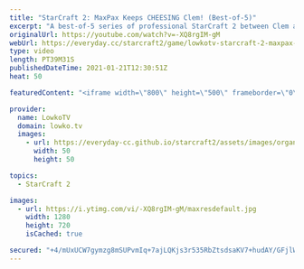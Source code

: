 ```yaml
---
title: "StarCraft 2: MaxPax Keeps CHEESING Clem! (Best-of-5)"
excerpt: "A best-of-5 series of professional StarCraft 2 between Clem and MaxPax. This is the grand finals of the ESL Open Cup Europe #54. A fun match of Terran versus Protoss.  Support my work on Patreon: http://www.patreon.com/lowkotv Become a YouTube member: https://lowko.tv/join  My second channel: http://lowko.tv/morelowko"
originalUrl: https://youtube.com/watch?v=-XQ8rgIM-gM
webUrl: https://everyday.cc/starcraft2/game/lowkotv-starcraft-2-maxpax-keeps-cheesing-clem-best-of-5/
type: video
length: PT39M31S
publishedDateTime: 2021-01-21T12:30:51Z
heat: 50

featuredContent: "<iframe width=\"800\" height=\"500\" frameborder=\"0\" src=\"https://www.youtube.com/embed/-XQ8rgIM-gM\" allow=\"accelerometer; autoplay; encrypted-media; gyroscope; picture-in-picture\" allowfullscreen></iframe>"

provider:
  name: LowkoTV
  domain: lowko.tv
  images:
    - url: https://everyday-cc.github.io/starcraft2/assets/images/organizations/lowko.tv-50x50.jpg
      width: 50
      height: 50

topics:
  - StarCraft 2

images:
  - url: https://i.ytimg.com/vi/-XQ8rgIM-gM/maxresdefault.jpg
    width: 1280
    height: 720
    isCached: true

secured: "+4/mUxUCW7gymzg8mSUPvmIq+7ajLQKjs3r535RbZtsdsaKV7+hudAY/GFjlWhZXjGv/CYXw55w6b3OWDsjrqyt524PJMgjwwsZ6on55+MWRfdcoQyarOhLfIgySoLlVdjrvavTdncHnx428nW0PtFoW7kIZsb+xxBGBfv9ojOxjTY2Ka8AqEDRu2kqPSwj8sv/QWjKKhL9aUiABzcnvrsVJxrUvzzJFUJQ0ZAs5eTrdg4KVuNwcamsYO4utJqRK/K1utXVEYuPPYFQN5vAq6U3h6G7jWfdnClWFmXaFQlAAUklhjii+9N4twpc34JTS2aweG5HuzGsCLjDCdLeb0OveQD5WvVHcsDCFrjKqv1YbQoC1rcIGLG0UpxLIq4c5teYTwMdnAxwhuYGH7cRBiGMah9VqglBeUbPHUwfXl54=;0rIfqRDnDvop46qBO28veQ=="
---
```


